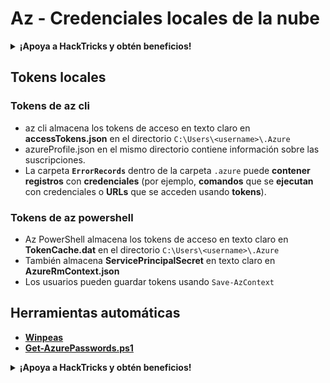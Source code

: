 # Az - Credenciales locales de la nube

<details>

<summary><strong>¡Apoya a HackTricks y obtén beneficios!</strong></summary>

* Si deseas ver a tu **empresa anunciada en HackTricks** o si deseas acceder a la **última versión de PEASS o descargar HackTricks en PDF**, consulta los [**PLANES DE SUSCRIPCIÓN**](https://github.com/sponsors/carlospolop).
* Obtén el [**oficial PEASS & HackTricks swag**](https://peass.creator-spring.com)
* Descubre [**The PEASS Family**](https://opensea.io/collection/the-peass-family), nuestra colección de exclusivos [**NFTs**](https://opensea.io/collection/the-peass-family)
* **Únete al** 💬 [**grupo de Discord**](https://discord.gg/hRep4RUj7f) o al [**grupo de telegram**](https://t.me/peass) o **sígueme** en **Twitter** 🐦 [**@carlospolopm**](https://twitter.com/carlospolopm).
* **Comparte tus trucos de hacking enviando PR a los repositorios de GitHub de** [**HackTricks**](https://github.com/carlospolop/hacktricks) y [**HackTricks Cloud**](https://github.com/carlospolop/hacktricks-cloud).

</details>

## Tokens locales

### Tokens de az cli

* az cli almacena los tokens de acceso en texto claro en **accessTokens.json** en el directorio `C:\Users\<username>\.Azure`
* azureProfile.json en el mismo directorio contiene información sobre las suscripciones.
* La carpeta **`ErrorRecords`** dentro de la carpeta `.azure` puede **contener registros** con **credenciales** (por ejemplo, **comandos** que se **ejecutan** con credenciales o **URLs** que se acceden usando **tokens**).

### Tokens de az powershell

* Az PowerShell almacena los tokens de acceso en texto claro en **TokenCache.dat** en el directorio `C:\Users\<username>\.Azure`
* También almacena **ServicePrincipalSecret** en texto claro en **AzureRmContext.json**
* Los usuarios pueden guardar tokens usando `Save-AzContext`

## Herramientas automáticas

* [**Winpeas**](https://github.com/carlospolop/PEASS-ng/tree/master/winPEAS/winPEASexe)
* [**Get-AzurePasswords.ps1**](https://github.com/NetSPI/MicroBurst/blob/master/AzureRM/Get-AzurePasswords.ps1)

<details>

<summary><strong>¡Apoya a HackTricks y obtén beneficios!</strong></summary>

* Si deseas ver a tu **empresa anunciada en HackTricks** o si deseas acceder a la **última versión de PEASS o descargar HackTricks en PDF**, consulta los [**PLANES DE SUSCRIPCIÓN**](https://github.com/sponsors/carlospolop).
* Obtén el [**oficial PEASS & HackTricks swag**](https://peass.creator-spring.com)
* Descubre [**The PEASS Family**](https://opensea.io/collection/the-peass-family), nuestra colección de exclusivos [**NFTs**](https://opensea.io/collection/the-peass-family)
* **Únete al** 💬 [**grupo de Discord**](https://discord.gg/hRep4RUj7f) o al [**grupo de telegram**](https://t.me/peass) o **sígueme** en **Twitter** 🐦 [**@carlospolopm**](https://twitter.com/carlospolopm).
* **Comparte tus trucos de hacking enviando PR a los repositorios de GitHub de** [**HackTricks**](https://github.com/carlospolop/hacktricks) y [**HackTricks Cloud**](https://github.com/carlospolop/hacktricks-cloud).

</details>